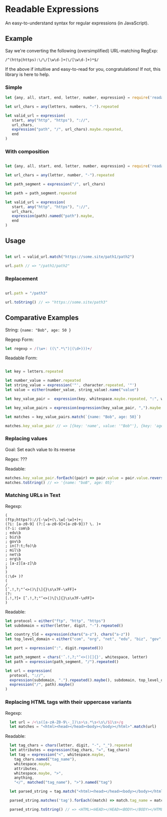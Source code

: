 # Readable Expressions
An easy-to-understand syntax for regular expressions (in JavaScript).

## Example
Say we're converting the following (oversimplified) URL-matching RegExp:

```
/^(http|https):\/\/[\w\d-]+(\/[\w\d-]+)*$/
```

If the above if intuitive and easy-to-read for you, congratulations! If not, this library is here to help.

### Simple

```js
let {any, all, start, end, letter, number, expression} = require('readable_expressions')

let url_chars = any(letters, numbers, "-").repeated

let valid_url = expression(
   start, any("http", "https"), "://",
   url_chars,
   expression("path", "/", url_chars).maybe.repeated,
   end
)
```

### With composition

```js

let {any, all, start, end, letter, number, expression} = require('readable_expressions')

let url_chars = any(letter, number, "-").repeated

let path_segment = expression("/", url_chars)

let path = path_segment.repeated

let valid_url = expression(
   start, any("http", "https"), "://",
   url_chars,
   expression(path).named("path").maybe,
   end
)

```

## Usage

```js

let url = valid_url.match("https://some.site/path1/path2")

url.path // => "/path1/path2"
```

### Replacement
```js

url.path = "/path3"

url.toString() // => "https://some.site/path3"

```


## Comparative Examples

String:  `{name: "Bob", age: 50 }`


Regexp Form:

```js
let regexp = /(\w+: ((\".*\")|(\d+)))+/
```

Readable Form:
```js

let key = letters.repeated

let number_value = number.repeated
let string_value = expression('"', character.repeated, '"')
let value = either(number_value, string_value).name("value")

let key_value_pair =  expression(key, whitespace.maybe.repeated, ":", whitespace.maybe.repeated, value).name("key_value_pair")

let key_value_pairs = expression(expression(key_value_pair, ",").maybe.repeated, key_value_pair)

let matches = key_value_pairs.match(`{name: "Bob", age: 50}`)

matches.key_value_pair // => [{key: 'name', value: '"Bob"'}, {key: 'age', value: 50}]
```

### Replacing values

Goal: Set each value to its reverse

Regex: ???

Readable:

```js
matches.key_value_pair.forEach((pair) => pair.value = pair.value.reverse())
matches.toString() // => '{name: "boB", age: 05}'
```

### Matching URLs in Text

Regexp:

```
(
(ftp;https?)://[-\w]+(\.\w[-\w]+)+;
(?i: [a-z0-9] (?:[-a-z0-9]+[a-z0-9])? \. )+
(?-i: com\b
; edu\b
; biz\b
; gov\b
; in(?:t;fo)\b
; mil\b
; net\b
; org\b
; [a-z][a-z]\b
)
)
(:\d+ )?
(
/
[ˆ.!,?;"’<>()\[\]{}\s\x7F-\xFF]+
(?:
[.!,?]+ [ˆ.!,?;"’<>()\[\]{}\s\x7F-\xFF]+
)
```

Readable:

```js
let protocol = either("ftp", "http", "https")
let subdomain = either(letter, digit, "-").repeated()

let country_tld = expression(chars("a-z"), chars("a-z"))
let top_level_domain = either("com", "org", "net", "edu", "biz", "gov", "mil", country_tld)

let port = expression(":", digit.repeated())

let path_segment = chars('ˆ.!,?;"’<>()[]{}', whitespace, letter)
let path = expression(path_segment, "/").repeated()

let url = expression(
  protocol, "://",
  expression(subdomain, ".").repeated().maybe(), subdomain, top_level_domain, port.maybe(),
  expression("/", path).maybe()
)
```

### Replacing HTML tags with their uppercase variants

Regexp:

```js
  let url = /<\s([a-zA-Z0-9\-_])\s>\s.*\s<\s\/$1\s>/g
  let matches = "<html><head></head><body></body></html>".match(url)

```

Readable:

```js
  let tag_chars = chars(letter, digit, "-", "_").repeated
  let attributes = expression(tag_chars, "=", tag_chars)
  let tag = expression("<", whitespace.maybe,
    tag_chars.named("tag_name"),
    whitespace.maybe,
    attributes,
    whitespace.maybe, ">",
    anything,
    "</", matched("tag_name"), ">").named("tag")

  let parsed_string = tag.match("<html><head></head><body></body></html>")

  parsed_string.matches('tag').forEach((match) => match.tag_name = match.tag_name.toUpperCase())

  parsed_string.toString() // => <HTML><HEAD></HEAD><BODY></BODY></HTML>
```
